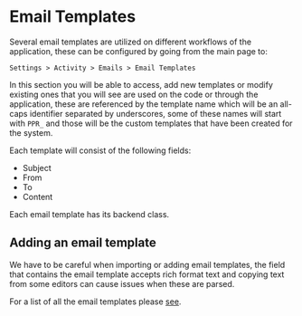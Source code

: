 # Email Templates
Several email templates are utilized on different workflows of the application, these can be configured by going from the main page to:

```
Settings > Activity > Emails > Email Templates
```

In this section you will be able to access, add new templates or modify existing ones that you will see are used on the code or through the application, these are referenced by the template name which will be an all-caps identifier separated by underscores, some of these names will start with `PPR_` and those will be the custom templates that have been created for the system. 

Each template will consist of the following fields:

- Subject
- From 
- To
- Content

Each email template has its backend class.

## Adding an email template

We have to be careful when importing or adding email templates, the field that contains the email template accepts rich format text and copying text from some editors can cause issues when these are parsed.

For a list of all the email templates please [see](custom_email_templates).

